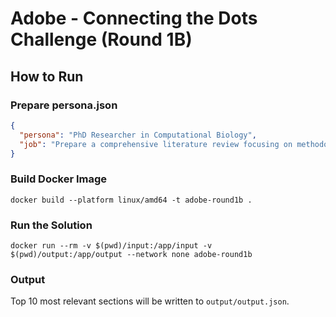 # Adobe - Connecting the Dots Challenge (Round 1B)

## How to Run

### Prepare persona.json
```json
{
  "persona": "PhD Researcher in Computational Biology",
  "job": "Prepare a comprehensive literature review focusing on methodologies, datasets, and performance benchmarks"
}
```

### Build Docker Image
```
docker build --platform linux/amd64 -t adobe-round1b .
```

### Run the Solution
```
docker run --rm -v $(pwd)/input:/app/input -v $(pwd)/output:/app/output --network none adobe-round1b
```

### Output
Top 10 most relevant sections will be written to `output/output.json`.
